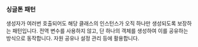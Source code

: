 ### 싱글톤 패턴

생성자가 여러번 호출되어도 해당 클래스의 인스턴스가 오직 하나만 생성되도록 보장하는 패턴입니다. 전역 변수를 사용하지 않고, 단 하나의 객체를 생성하여 이를 공유하는 방식으로 동작합니다. 자원 공유나 설정 관리 등에 활용합니다.